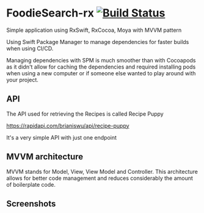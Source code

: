 # FoodieSearch-rx [![Build Status](https://travis-ci.org/kuriishu27/FoodieSearch-rx.svg?branch=master)](https://travis-ci.org/kuriishu27/FoodieSearch-rx)
Simple application using RxSwift, RxCocoa, Moya with MVVM pattern

Using Swift Package Manager to manage dependencies for faster builds when using CI/CD.

Managing dependencies with SPM is much smoother than with Cocoapods as it didn't allow for caching the dependencies and required installing pods when using a new computer or if someone else wanted to play around with your project.

## API
The API used for retrieving the Recipes is called Recipe Puppy

https://rapidapi.com/brianiswu/api/recipe-puppy

It's a very simple API with just one endpoint

## MVVM architecture

MVVM stands for Model, View, View Model and Controller.
This architecture allows for better code management and reduces considerably the amount of boilerplate code.

## Screenshots
